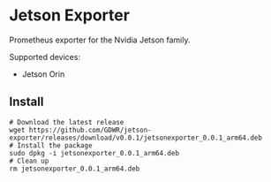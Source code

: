 # Jetson Exporter

Prometheus exporter for the Nvidia Jetson family.

Supported devices:
- Jetson Orin

## Install

```shell
# Download the latest release
wget https://github.com/GDWR/jetson-exporter/releases/download/v0.0.1/jetsonexporter_0.0.1_arm64.deb
# Install the package
sudo dpkg -i jetsonexporter_0.0.1_arm64.deb
# Clean up
rm jetsonexporter_0.0.1_arm64.deb
```
